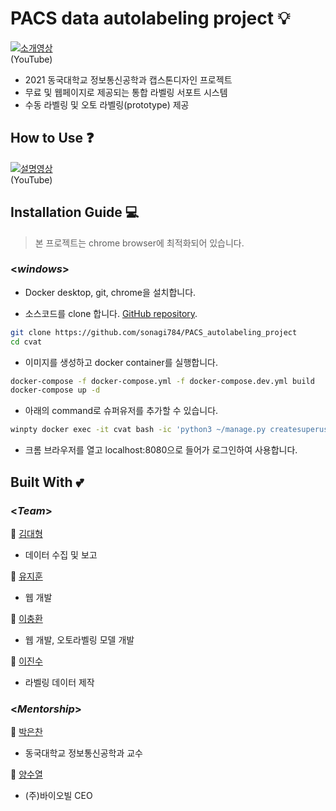 
# PACS data autolabeling project 💡

[![소개영상](https://img.youtube.com/vi/ToVcqdqfQKM/0.jpg)](https://youtu.be/ToVcqdqfQKM)  
(YouTube)  

- 2021 동국대학교 정보통신공학과 캡스톤디자인 프로젝트
- 무료 및 웹페이지로 제공되는 통합 라벨링 서포트 시스템  
- 수동 라벨링 및 오토 라벨링(prototype) 제공  

## How to Use ❓

[![설명영상](https://img.youtube.com/vi/TdMTETOsOtw/0.jpg)](https://youtu.be/TdMTETOsOtw)  
(YouTube)  

## Installation Guide 💻

> 본 프로젝트는 chrome browser에 최적화되어 있습니다.  

### <_windows_>

-   Docker desktop, git, chrome을 설치합니다.

- 소스코드를 clone 합니다. [GitHub repository](https://github.com/sonagi784/PACS_autolabeling_project).
```sh
git clone https://github.com/sonagi784/PACS_autolabeling_project
cd cvat
```
- 이미지를 생성하고 docker container를 실행합니다.
```sh
docker-compose -f docker-compose.yml -f docker-compose.dev.yml build
docker-compose up -d
```
- 아래의 command로 슈퍼유저를 추가할 수 있습니다.

```sh
winpty docker exec -it cvat bash -ic 'python3 ~/manage.py createsuperuser'
```
-  크롬 브라우저를 열고 localhost:8080으로 들어가 로그인하여 사용합니다.


## Built With 💕

### <_Team_>

👨 [김대형](https://github.com/ghkdnswl)  
- 데이터 수집 및 보고  

👨 [유지훈](https://github.com/sonagi784)  
- 웹 개발  

👨 [이충환](https://github.com/ChungHwan0428)  
- 웹 개발, 오토라벨링 모델 개발  

👨 [이진수](https://github.com/ljs-ai)  
- 라벨링 데이터 제작  

### <_Mentorship_>

👴 [박은찬](https://kr.linkedin.com/in/%EC%9D%80%EC%B0%AC-%EB%B0%95-a9a65b146)  
- 동국대학교 정보통신공학과 교수  

👴 [양수열](https://kr.linkedin.com/in/javaoracle/ko)  
- (주)바이오빌 CEO 

